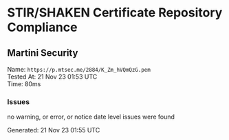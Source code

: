 # STIR/SHAKEN Certificate Repository Compliance

## Martini Security

Name: `https://p.mtsec.me/2884/K_Zm_hVQmQzG.pem`\
Tested At: 21 Nov 23 01:53 UTC\
Time: 80ms

### Issues

no warning, or error, or notice date level issues were found

Generated: 21 Nov 23 01:55 UTC